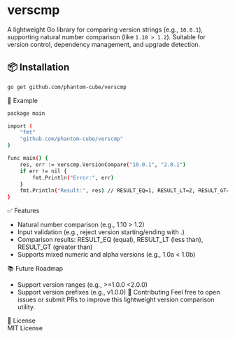 # verscmp

A lightweight Go library for comparing version strings (e.g., `10.0.1`), supporting natural number comparison (like `1.10 > 1.2`). Suitable for version control, dependency management, and upgrade detection.

## 📦 Installation

```bash
go get github.com/phantom-cube/verscmp
```

🧪 Example
```bash
package main

import (
    "fmt"
    "github.com/phantom-cube/verscmp"
)

func main() {
    res, err := verscmp.VersionCompare("10.0.1", "2.0.1")
    if err != nil {
        fmt.Println("Error:", err)
    }
    fmt.Println("Result:", res) // RESULT_EQ=1, RESULT_LT=2, RESULT_GT=3
}
```

✅ Features
- Natural number comparison (e.g., 1.10 > 1.2)
- Input validation (e.g., reject version starting/ending with .)
- Comparison results: RESULT_EQ (equal), RESULT_LT (less than), RESULT_GT (greater than)
- Supports mixed numeric and alpha versions (e.g., 1.0a < 1.0b)

📚 Future Roadmap
- Support version ranges (e.g., >=1.0.0 <2.0.0)
- Support version prefixes (e.g., v1.0.0)
🤝 Contributing
Feel free to open issues or submit PRs to improve this lightweight version comparison utility.

📄 License  
MIT License